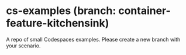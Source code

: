 # cs-examples (branch: container-feature-kitchensink)

A repo of small Codespaces examples.  Please create a new branch with your scenario.
